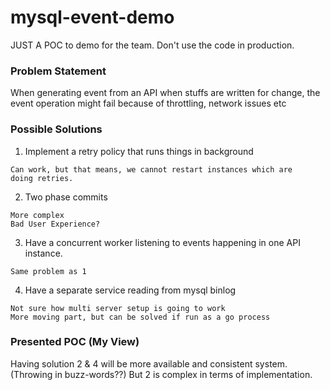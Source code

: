 # mysql-event-demo

JUST A POC to demo for the team. Don't use the code in production.

### Problem Statement

When generating event from an API when stuffs are written for change,
the event operation might fail because of throttling, network issues etc

### Possible Solutions

1) Implement a retry policy that runs things in background
  ```
  Can work, but that means, we cannot restart instances which are 
  doing retries.
  ```
2) Two phase commits
  ```
  More complex
  Bad User Experience?  
  ```
3) Have a concurrent worker listening to events happening in
one API instance.
  ```
  Same problem as 1
  ``` 
  
4) Have a separate service reading from mysql binlog
  ```
  Not sure how multi server setup is going to work
  More moving part, but can be solved if run as a go process
  ```

### Presented POC (My View)

Having solution 2 & 4 will be more available and consistent system. (Throwing in buzz-words??)
But 2 is complex in terms of implementation.